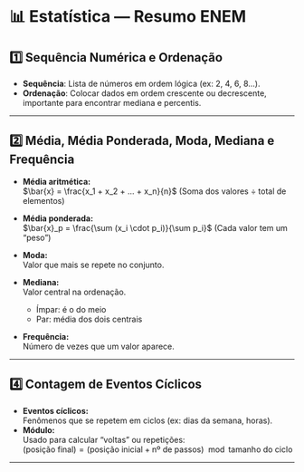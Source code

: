 # 📊 Estatística — Resumo ENEM

## 1️⃣ Sequência Numérica e Ordenação
- **Sequência**: Lista de números em ordem lógica (ex: 2, 4, 6, 8…).
- **Ordenação**: Colocar dados em ordem crescente ou decrescente, importante para encontrar mediana e percentis.

---

## 2️⃣ Média, Média Ponderada, Moda, Mediana e Frequência

- **Média aritmética:**  
  $\bar{x} = \frac{x_1 + x_2 + ... + x_n}{n}$
  (Soma dos valores ÷ total de elementos)

- **Média ponderada:**  
  $\bar{x}_p = \frac{\sum (x_i \cdot p_i)}{\sum p_i}$
  (Cada valor tem um “peso”)

- **Moda:**  
  Valor que mais se repete no conjunto.

- **Mediana:**  
  Valor central na ordenação.  
  - Ímpar: é o do meio  
  - Par: média dos dois centrais

- **Frequência:**  
  Número de vezes que um valor aparece.

---

## 4️⃣ Contagem de Eventos Cíclicos

- **Eventos cíclicos:**  
  Fenômenos que se repetem em ciclos (ex: dias da semana, horas).
- **Módulo:**  
  Usado para calcular “voltas” ou repetições:  
  $(\text{posição final}) = (\text{posição inicial} + \text{nº de passos}) \mod \text{tamanho do ciclo}$

---
